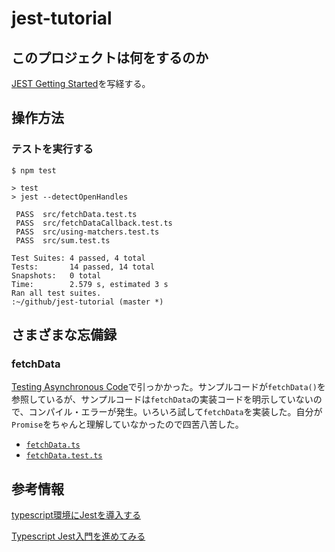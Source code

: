 # jest-tutorial

## このプロジェクトは何をするのか

[JEST Getting Started](https://jestjs.io/docs/getting-started)を写経する。

## 操作方法

### テストを実行する

```
$ npm test

> test
> jest --detectOpenHandles

 PASS  src/fetchData.test.ts
 PASS  src/fetchDataCallback.test.ts
 PASS  src/using-matchers.test.ts
 PASS  src/sum.test.ts

Test Suites: 4 passed, 4 total
Tests:       14 passed, 14 total
Snapshots:   0 total
Time:        2.579 s, estimated 3 s
Ran all test suites.
:~/github/jest-tutorial (master *)
```

## さまざまな忘備録

### fetchData

[Testing Asynchronous Code](https://jestjs.io/docs/asynchronous)で引っかかった。サンプルコードが`fetchData()`を参照しているが、サンプルコードは`fetchData`の実装コードを明示していないので、コンパイル・エラーが発生。いろいろ試して`fetchData`を実装した。自分が`Promise`をちゃんと理解していなかったので四苦八苦した。

- [`fetchData.ts`](https://github.com/kazurayam/jest-tutorial/blob/master/src/fetchData.ts)
- [`fetchData.test.ts`](https://github.com/kazurayam/jest-tutorial/blob/master/src/fetchData.test.ts)

## 参考情報

[typescript環境にJestを導入する](https://qiita.com/mktu/items/d36416baba155dfecc00)

[Typescript Jest入門を進めてみる](https://zenn.dev/296u/articles/7175641f1c4492#%E3%82%B3%E3%83%BC%E3%83%AB%E3%83%90%E3%83%83%E3%82%AF)

